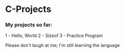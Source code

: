 # C-Projects
### My projects so far:
1 - Hello, World
2 - Sizeof
3 - Practice Program

Please don't laugh at me; I'm still learning the language
